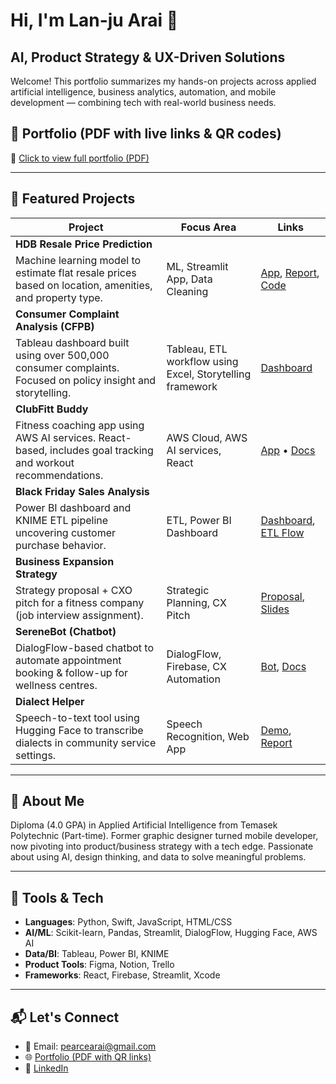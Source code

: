 # Hi, I'm Lan-ju Arai 👋
## AI, Product Strategy & UX-Driven Solutions

Welcome! This portfolio summarizes my hands-on projects across applied artificial intelligence, business analytics, automation, and mobile development — combining tech with real-world business needs.

## 🔗 Portfolio (PDF with live links & QR codes)
📄 [Click to view full portfolio (PDF)](YOUR-DRIVE-LINK)

---

## 🧠 Featured Projects

| Project | Focus Area | Links |
|--------|------------|-------|
| **HDB Resale Price Prediction** 
Machine learning model to estimate flat resale prices based on location, amenities, and property type.  | ML, Streamlit App, Data Cleaning | [App](...), [Report](...), [Code](...) |
| **Consumer Complaint Analysis (CFPB)** 
Tableau dashboard built using over 500,000 consumer complaints. Focused on policy insight and storytelling. | Tableau, ETL workflow using Excel, Storytelling framework | [Dashboard](#) |
| **ClubFitt Buddy** 
Fitness coaching app using AWS AI services. React-based, includes goal tracking and workout recommendations. | AWS Cloud, AWS AI services, React | [App](#) • [Docs](#) |
| **Black Friday Sales Analysis**
Power BI dashboard and KNIME ETL pipeline uncovering customer purchase behavior.| ETL, Power BI Dashboard | [Dashboard](...), [ETL Flow](...) |
| **Business Expansion Strategy** 
Strategy proposal + CXO pitch for a fitness company (job interview assignment).| Strategic Planning, CX Pitch | [Proposal](...), [Slides](...) |
| **SereneBot (Chatbot)**
DialogFlow-based chatbot to automate appointment booking & follow-up for wellness centres. | DialogFlow, Firebase, CX Automation | [Bot](...), [Docs](...) |
| **Dialect Helper** 
Speech-to-text tool using Hugging Face to transcribe dialects in community service settings. | Speech Recognition, Web App | [Demo](...), [Report](...) |

---

## 🚀 About Me
Diploma (4.0 GPA) in Applied Artificial Intelligence from Temasek Polytechnic (Part-time).  Former graphic designer turned mobile developer, now pivoting into product/business strategy with a tech edge. Passionate about using AI, design thinking, and data to solve meaningful problems.

---

## 🧰 Tools & Tech
- **Languages**: Python, Swift, JavaScript, HTML/CSS
- **AI/ML**: Scikit-learn, Pandas, Streamlit, DialogFlow, Hugging Face, AWS AI
- **Data/BI**: Tableau, Power BI, KNIME
- **Product Tools**: Figma, Notion, Trello
- **Frameworks**: React, Firebase, Streamlit, Xcode

---

## 📬 Let's Connect

- 📧 Email: pearcearai@gmail.com  
- 🌐 [Portfolio (PDF with QR links)](https://your-drive-link.com)  
- 🔗 [LinkedIn](https://linkedin.com/in/yourprofile) 
